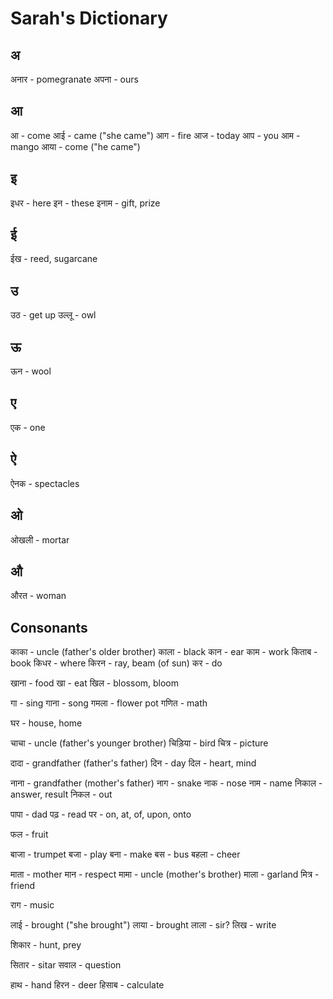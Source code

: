 
# Sarah's Dictionary #

## अ ##

अनार - pomegranate
अपना - ours

## आ ##

आ - come
आई - came ("she came")
आग - fire
आज - today
आप - you
आम - mango
आया - come ("he came")

## इ ##

इधर - here
इन - these
इनाम - gift, prize

## ई ##

ईख - reed, sugarcane

## उ ##

उठ - get up
उल्लू - owl

## ऊ ##

ऊन - wool

## ए ##

एक - one

## ऐ ##

ऐनक - spectacles

## ओ ##

ओखली - mortar

## औ ##

औरत - woman

## Consonants ##

काका - uncle (father's older brother)
काला - black
कान - ear
काम - work
किताब - book
किधर - where
किरन - ray, beam (of sun)
कर - do

खाना - food
खा - eat
खिल - blossom, bloom

गा - sing
गाना - song
गमला - flower pot
गणित - math

घर - house, home

चाचा - uncle (father's younger brother)
चिड़िया - bird
चित्र - picture

दादा - grandfather (father's father)
दिन - day
दिल - heart, mind

नाना - grandfather (mother's father)
नाग - snake
नाक - nose
नाम - name
निकाल - answer, result
निकल - out

पापा - dad
पढ़ - read
पर - on, at, of, upon, onto

फल - fruit

बाजा - trumpet
बजा - play
बना - make
बस - bus
बहला - cheer

माता - mother
मान - respect
मामा - uncle (mother's brother)
माला - garland
मित्र - friend

राग - music

लाई - brought ("she brought")
लाया - brought
लाला - sir?
लिख - write

शिकार - hunt, prey

सितार - sitar
सवाल - question

हाथ - hand
हिरन - deer
हिसाब - calculate
